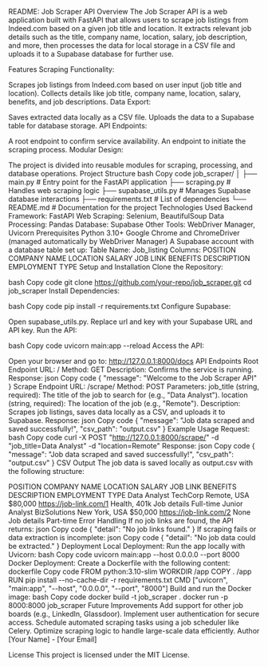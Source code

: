 README: Job Scraper API
Overview
The Job Scraper API is a web application built with FastAPI that allows users to scrape job listings from Indeed.com based on a given job title and location. It extracts relevant job details such as the title, company name, location, salary, job description, and more, then processes the data for local storage in a CSV file and uploads it to a Supabase database for further use.

Features
Scraping Functionality:

Scrapes job listings from Indeed.com based on user input (job title and location).
Collects details like job title, company name, location, salary, benefits, and job descriptions.
Data Export:

Saves extracted data locally as a CSV file.
Uploads the data to a Supabase table for database storage.
API Endpoints:

A root endpoint to confirm service availability.
An endpoint to initiate the scraping process.
Modular Design:

The project is divided into reusable modules for scraping, processing, and database operations.
Project Structure
bash
Copy code
job_scraper/
│
├── main.py              # Entry point for the FastAPI application
├── scraping.py          # Handles web scraping logic
├── supabase_utils.py    # Manages Supabase database interactions
├── requirements.txt     # List of dependencies
└── README.md            # Documentation for the project
Technologies Used
Backend Framework: FastAPI
Web Scraping: Selenium, BeautifulSoup
Data Processing: Pandas
Database: Supabase
Other Tools: WebDriver Manager, Uvicorn
Prerequisites
Python 3.10+
Google Chrome and ChromeDriver (managed automatically by WebDriver Manager)
A Supabase account with a database table set up:
Table Name: Job_listing
Columns:
POSITION
COMPANY NAME
LOCATION
SALARY
JOB LINK
BENEFITS
DESCRIPTION
EMPLOYMENT TYPE
Setup and Installation
Clone the Repository:

bash
Copy code
git clone https://github.com/your-repo/job_scraper.git
cd job_scraper
Install Dependencies:

bash
Copy code
pip install -r requirements.txt
Configure Supabase:

Open supabase_utils.py.
Replace url and key with your Supabase URL and API key.
Run the API:

bash
Copy code
uvicorn main:app --reload
Access the API:

Open your browser and go to:
http://127.0.0.1:8000/docs
API Endpoints
Root Endpoint
URL: /
Method: GET
Description: Confirms the service is running.
Response:
json
Copy code
{
  "message": "Welcome to the Job Scraper API"
}
Scrape Endpoint
URL: /scrape/
Method: POST
Parameters:
job_title (string, required): The title of the job to search for (e.g., "Data Analyst").
location (string, required): The location of the job (e.g., "Remote").
Description: Scrapes job listings, saves data locally as a CSV, and uploads it to Supabase.
Response:
json
Copy code
{
  "message": "Job data scraped and saved successfully!",
  "csv_path": "output.csv"
}
Example Usage
Request:
bash
Copy code
curl -X POST "http://127.0.0.1:8000/scrape/" -d "job_title=Data Analyst" -d "location=Remote"
Response:
json
Copy code
{
    "message": "Job data scraped and saved successfully!",
    "csv_path": "output.csv"
}
CSV Output
The job data is saved locally as output.csv with the following structure:

POSITION	COMPANY NAME	LOCATION	SALARY	JOB LINK	BENEFITS	DESCRIPTION	EMPLOYMENT TYPE
Data Analyst	TechCorp	Remote, USA	$80,000	https://job-link.com/1	Health, 401k	Job details	Full-time
Junior Analyst	BizSolutions	New York, USA	$50,000	https://job-link.com/2	None	Job details	Part-time
Error Handling
If no job links are found, the API returns:
json
Copy code
{
  "detail": "No job links found."
}
If scraping fails or data extraction is incomplete:
json
Copy code
{
  "detail": "No job data could be extracted."
}
Deployment
Local Deployment:
Run the app locally with Uvicorn:
bash
Copy code
uvicorn main:app --host 0.0.0.0 --port 8000
Docker Deployment:
Create a Dockerfile with the following content:
dockerfile
Copy code
FROM python:3.10-slim
WORKDIR /app
COPY . /app
RUN pip install --no-cache-dir -r requirements.txt
CMD ["uvicorn", "main:app", "--host", "0.0.0.0", "--port", "8000"]
Build and run the Docker image:
bash
Copy code
docker build -t job_scraper .
docker run -p 8000:8000 job_scraper
Future Improvements
Add support for other job boards (e.g., LinkedIn, Glassdoor).
Implement user authentication for secure access.
Schedule automated scraping tasks using a job scheduler like Celery.
Optimize scraping logic to handle large-scale data efficiently.
Author
[Your Name] - [Your Email]

License
This project is licensed under the MIT License.
